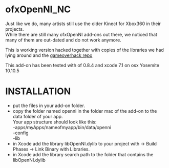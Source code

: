 # ofxOpenNI_NC 
    
 
Just like we do, many artists still use the older Kinect for Xbox360 in their projects.<br>
While there are still many ofxOpenNI add-ons out there, we noticed that many of them are out-dated and do not work anymore.

This is working version hacked together with copies of the libraries we had lying around and the [gameoverhack repo](https://github.com/gameoverhack/ofxOpenNI/tree/v1.0)

This add-on has been tested with of 0.8.4 and xcode 7.1 on osx Yosemite 10.10.5

INSTALLATION
============

* put the files in your add-on folder.
* copy the folder named openni in the folder mac of the add-on to the data folder of your app.<br>
Your app structure should look like this:<br>
-apps/myApps/nameofmyapp/bin/data/openni<br>
   -config<br>
   -lib<br>
* in Xcode add the library libOpenNI.dylib to your project with -> Build Phases -> Link Binary with Libraries. 
* in Xcode add the library search path to the folder that contains the libOpenNI.dylib


        




